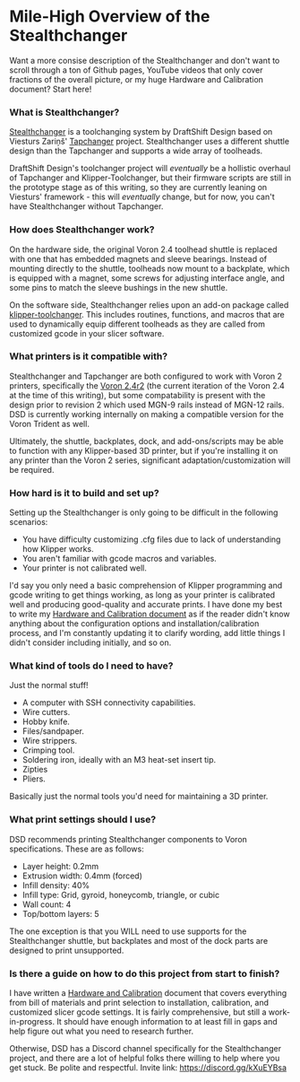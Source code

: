 # Mile-High Overview of the Stealthchanger

Want a more consise description of the Stealthchanger and don't want to scroll through a ton of Github pages, YouTube videos that only cover fractions of the overall picture, or my huge Hardware and Calibration document? Start here!

### What is Stealthchanger?
[Stealthchanger](https://github.com/DraftShift/StealthChanger) is a toolchanging system by DraftShift Design based on Viesturs Zariņš' [Tapchanger](https://github.com/viesturz/tapchanger) project. Stealthchanger uses a different shuttle design than the Tapchanger and supports a wide array of toolheads.

DraftShift Design's toolchanger project will _eventually_ be a hollistic overhaul of Tapchanger and Klipper-Toolchanger, but their firmware scripts are still in the prototype stage as of this writing, so they are currently leaning on Viesturs' framework - this will _eventually_ change, but for now, you can't have Stealthchanger without Tapchanger.


### How does Stealthchanger work?
On the hardware side, the original Voron 2.4 toolhead shuttle is replaced with one that has embedded magnets and sleeve bearings. Instead of mounting directly to the shuttle, toolheads now mount to a backplate, which is equipped with a magnet, some screws for adjusting interface angle, and some pins to match the sleeve bushings in the new shuttle.

On the software side, Stealthchanger relies upon an add-on package called [klipper-toolchanger](https://github.com/viesturz/klipper-toolchanger). This includes routines, functions, and macros that are used to dynamically equip different toolheads as they are called from customized gcode in your slicer software.


### What printers is it compatible with?
Stealthchanger and Tapchanger are both configured to work with Voron 2 printers, specifically the [Voron 2.4r2](https://vorondesign.com/voron2.4) (the current iteration of the Voron 2.4 at the time of this writing), but some compatability is present with the design prior to revision 2 which used MGN-9 rails instead of MGN-12 rails. DSD is currently working internally on making a compatible version for the Voron Trident as well.

Ultimately, the shuttle, backplates, dock, and add-ons/scripts may be able to function with any Klipper-based 3D printer, but if you're installing it on any printer than the Voron 2 series, significant adaptation/customization will be required.


### How hard is it to build and set up?
Setting up the Stealthchanger is only going to be difficult in the following scenarios:
- You have difficulty customizing .cfg files due to lack of understanding how Klipper works.
- You aren't familiar with gcode macros and variables.
- Your printer is not calibrated well.

I'd say you only need a basic comprehension of Klipper programming and gcode writing to get things working, as long as your printer is calibrated well and producing good-quality and accurate prints. I have done my best to write my [Hardware and Calibration document](https://github.com/EasterWorks/Cergs-Stealthchanger/blob/main/Hardware-And-Calibration.md) as if the reader didn't know anything about the configuration options and installation/calibration process, and I'm constantly updating it to clarify wording, add little things I didn't consider including initially, and so on.


### What kind of tools do I need to have?
Just the normal stuff!
- A computer with SSH connectivity capabilities.
- Wire cutters.
- Hobby knife.
- Files/sandpaper.
- Wire strippers.
- Crimping tool.
- Soldering iron, ideally with an M3 heat-set insert tip.
- Zipties
- Pliers.

Basically just the normal tools you'd need for maintaining a 3D printer.


### What print settings should I use?
DSD recommends printing Stealthchanger components to Voron specifications. These are as follows:
- Layer height: 0.2mm
- Extrusion width: 0.4mm (forced)
- Infill density: 40%
- Infill type: Grid, gyroid, honeycomb, triangle, or cubic
- Wall count: 4
- Top/bottom layers: 5

The one exception is that you WILL need to use supports for the Stealthchanger shuttle, but backplates and most of the dock parts are designed to print unsupported.


### Is there a guide on how to do this project from start to finish?

I have written a [Hardware and Calibration](https://github.com/EasterWorks/Cergs-Stealthchanger/blob/main/Hardware-And-Calibration.md) document that covers everything from bill of materials and print selection to installation, calibration, and customized slicer gcode settings. It is fairly comprehensive, but still a work-in-progress. It should have enough information to at least fill in gaps and help figure out what you need to research further.

Otherwise, DSD has a Discord channel specifically for the Stealthchanger project, and there are a lot of helpful folks there willing to help where you get stuck. Be polite and respectful. Invite link: https://discord.gg/kXuEYBsa 
